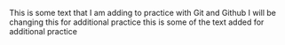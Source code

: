 This is some text that I am adding to practice with Git and Github
I will be changing this for additional practice 
this is some of the text added for additional practice
